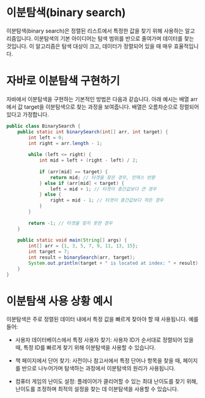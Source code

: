 



# 이분탐색(binary search)
이분탐색(binary search)은 정렬된 리스트에서 특정한 값을 찾기 위해 사용하는 알고리즘입니다. 이분탐색의 기본 아이디어는 탐색 범위를 반으로 줄여가며 데이터를 찾는 것입니다. 이 알고리즘은 탐색 대상이 크고, 데이터가 정렬되어 있을 때 매우 효율적입니다.

# 자바로 이분탐색 구현하기
자바에서 이분탐색을 구현하는 기본적인 방법은 다음과 같습니다. 아래 예시는 배열 arr에서 값 target을 이분탐색으로 찾는 과정을 보여줍니다. 배열은 오름차순으로 정렬되어 있다고 가정합니다.

```java
public class BinarySearch {
    public static int binarySearch(int[] arr, int target) {
        int left = 0;
        int right = arr.length - 1;
        
        while (left <= right) {
            int mid = left + (right - left) / 2;
            
            if (arr[mid] == target) {
                return mid; // 타겟을 찾은 경우, 인덱스 반환
            } else if (arr[mid] < target) {
                left = mid + 1; // 타겟이 중간값보다 큰 경우
            } else {
                right = mid - 1; // 타겟이 중간값보다 작은 경우
            }
        }
        
        return -1; // 타겟을 찾지 못한 경우
    }
    
    public static void main(String[] args) {
        int[] arr = {1, 3, 5, 7, 9, 11, 13, 15};
        int target = 7;
        int result = binarySearch(arr, target);
        System.out.println(target + " is located at index: " + result);
    }
}
```

# 이분탐색 사용 상황 예시
이분탐색은 주로 정렬된 데이터 내에서 특정 값을 빠르게 찾아야 할 때 사용됩니다. 예를 들어:


- 사용자 데이터베이스에서 특정 사용자 찾기: 
사용자 ID가 순서대로 정렬되어 있을 때, 특정 ID를 빠르게 찾기 위해 이분탐색을 사용할 수 있습니다.

- 책 페이지에서 단어 찾기: 
사전이나 참고서에서 특정 단어나 항목을 찾을 때, 페이지를 반으로 나누어가며 탐색하는 과정에서 이분탐색의 원리가 사용됩니다.

- 컴퓨터 게임의 난이도 설정: 
플레이어가 클리어할 수 있는 최대 난이도를 찾기 위해, 난이도를 조정하며 최적의 설정을 찾는 데 이분탐색을 사용할 수 있습니다.